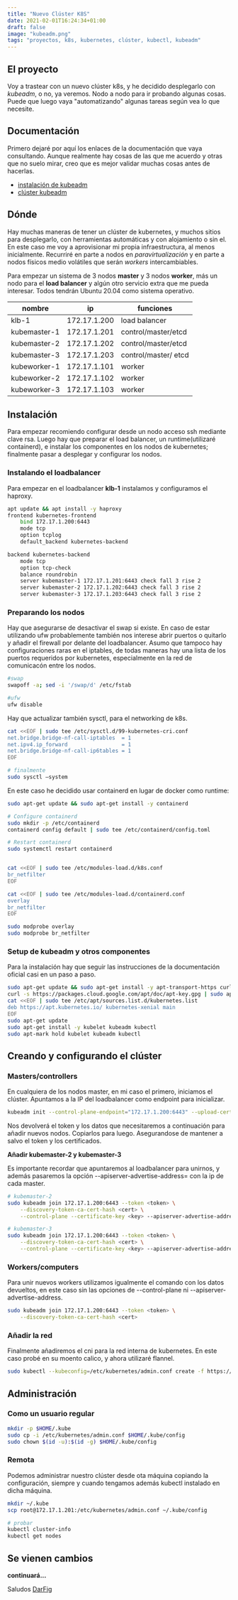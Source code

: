 ```yaml
---
title: "Nuevo Clúster K8S"
date: 2021-02-01T16:24:34+01:00
draft: false
image: "kubeadm.png"
tags: "proyectos, k8s, kubernetes, clúster, kubectl, kubeadm"
---
```


## El proyecto

Voy a trastear con un nuevo clúster k8s, y he decidido desplegarlo con *kubeadm*, o no, ya veremos. Nodo a nodo para ir probando algunas cosas. Puede que luego vaya "automatizando" algunas tareas según vea lo que necesite.

<!--more-->

## Documentación

Primero dejaré por aquí los enlaces de la documentación que vaya consultando. Aunque realmente hay cosas de las que me acuerdo y otras que no suelo mirar, creo que es mejor validar muchas cosas antes de hacerlas.

- [instalación de kubeadm](https://kubernetes.io/docs/setup/production-environment/tools/kubeadm/install-kubeadm/)
- [clúster kubeadm](https://kubernetes.io/docs/setup/production-environment/tools/kubeadm/create-cluster-kubeadm/)

## Dónde

Hay muchas maneras de tener un clúster de kubernetes, y muchos sitios para desplegarlo, con herramientas automáticas y con alojamiento o sin el. En este caso me voy a aprovisionar mi propia infraestructura, al menos inicialmente. Recurriré en parte a nodos en *paravirtualización* y en parte a nodos físicos medio volátiles que serán *workers* intercambiables.

Para empezar un sistema de 3 nodos **master** y 3 nodos **worker**, más un nodo para el **load balancer** y algún otro servicio extra que me pueda interesar. Todos tendrán Ubuntu 20.04 como sistema operativo.


nombre     | ip              |  funciones  
 ------------ |-------------| ------------
 klb-1         | 172.17.1.200 | load balancer
 kubemaster-1  | 172.17.1.201 | control/master/etcd  
 kubemaster-2  | 172.17.1.202 | control/master/etcd  
 kubemaster-3  | 172.17.1.203 | control/master/ etcd  
 kubeworker-1 | 172.17.1.101 | worker  
 kubeworker-2 | 172.17.1.102 | worker  
 kubeworker-3 | 172.17.1.103 | worker  

## Instalación

Para empezar recomiendo configurar desde un nodo acceso ssh mediante clave rsa. Luego hay que preparar el load balancer, un runtime(utilizaré containerd), e instalar los componentes en los nodos de kubernetes; finalmente pasar a desplegar y configurar los nodos.

### Instalando el loadbalancer

Para empezar en el loadbalancer **klb-1** instalamos y configuramos el haproxy.

```bash
apt update && apt install -y haproxy
frontend kubernetes-frontend
    bind 172.17.1.200:6443
    mode tcp
    option tcplog
    default_backend kubernetes-backend

backend kubernetes-backend
    mode tcp
    option tcp-check
    balance roundrobin
    server kubemaster-1 172.17.1.201:6443 check fall 3 rise 2
    server kubemaster-2 172.17.1.202:6443 check fall 3 rise 2
    server kubemaster-3 172.17.1.203:6443 check fall 3 rise 2

```

### Preparando los nodos

Hay que asegurarse de desactivar el swap si existe. En caso de estar utilizando ufw probablemente también nos interese abrir puertos o quitarlo y añadir el firewall por delante del loadbalancer. Asumo que tampoco hay configuraciones raras en el iptables, de todas maneras hay una lista de los puertos requeridos por kubernetes, especialmente en la red de comunicacón entre los nodos.

```bash
#swap
swapoff -a; sed -i '/swap/d' /etc/fstab

#ufw
ufw disable
```

Hay que actualizar también sysctl, para el networking de k8s.
```bash
cat <<EOF | sudo tee /etc/sysctl.d/99-kubernetes-cri.conf
net.bridge.bridge-nf-call-iptables  = 1
net.ipv4.ip_forward                 = 1
net.bridge.bridge-nf-call-ip6tables = 1
EOF

# finalmente
sudo sysctl –system
```
En este caso he decidido usar containerd en lugar de docker como runtime:

```bash
sudo apt-get update && sudo apt-get install -y containerd

# Configure containerd
sudo mkdir -p /etc/containerd
containerd config default | sudo tee /etc/containerd/config.toml

# Restart containerd
sudo systemctl restart containerd


cat <<EOF | sudo tee /etc/modules-load.d/k8s.conf
br_netfilter
EOF

cat <<EOF | sudo tee /etc/modules-load.d/containerd.conf
overlay
br_netfilter
EOF

sudo modprobe overlay
sudo modprobe br_netfilter
```

### Setup de kubeadm y otros componentes

Para la instalación hay que seguir las instrucciones de la documentación oficial casi en un paso a paso.

```bash
sudo apt-get update && sudo apt-get install -y apt-transport-https curl
curl -s https://packages.cloud.google.com/apt/doc/apt-key.gpg | sudo apt-key add -
cat <<EOF | sudo tee /etc/apt/sources.list.d/kubernetes.list
deb https://apt.kubernetes.io/ kubernetes-xenial main
EOF
sudo apt-get update
sudo apt-get install -y kubelet kubeadm kubectl
sudo apt-mark hold kubelet kubeadm kubectl
``` 

## Creando y configurando el clúster

### Masters/controllers

En cualquiera de los nodos master, en mi caso el primero, iniciamos el clúster. Apuntamos a la IP del loadbalancer como endpoint para inicializar.

```bash
kubeadm init --control-plane-endpoint="172.17.1.200:6443" --upload-certs --apiserver-advertise-address=172.17.1.201 --pod-network-cidr=10.0.0.0/8
```

Nos devolverá el token y los datos que necesitaremos a continuación para añadir nuevos nodos. Copiarlos para luego. Asegurandose de mantener a salvo el token y los certificados.

**Añadir kubemaster-2 y kubemaster-3**

Es importante recordar que apuntaremos al loadbalancer para unirnos, y además pasaremos la opción --apiserver-advertise-address= con la ip de cada master.

```bash
# kubemaster-2
sudo kubeadm join 172.17.1.200:6443 --token <token> \
    --discovery-token-ca-cert-hash <cert> \
    --control-plane --certificate-key <key> --apiserver-advertise-address=172.17.1.202

# kubemaster-3
sudo kubeadm join 172.17.1.200:6443 --token <token> \
    --discovery-token-ca-cert-hash <cert> \
    --control-plane --certificate-key <key> --apiserver-advertise-address=172.17.1.203
```

### Workers/computers

Para unir nuevos workers utilizamos igualmente el comando con los datos devueltos, en este caso sin las opciones de --control-plane ni --apiserver-advertise-address.

```bash
sudo kubeadm join 172.17.1.200:6443 --token <token> \
    --discovery-token-ca-cert-hash <cert>

```

### Añadir la red

Finalmente añadiremos el cni para la red interna de kubernetes. En este caso probé en su moento calico, y ahora utilizaré flannel.

```bash
sudo kubectl --kubeconfig=/etc/kubernetes/admin.conf create -f https://raw.githubusercontent.com/coreos/flannel/master/Documentation/kube-flannel.yml
```

## Administración

### Como un usuario regular

```bash
mkdir -p $HOME/.kube
sudo cp -i /etc/kubernetes/admin.conf $HOME/.kube/config
sudo chown $(id -u):$(id -g) $HOME/.kube/config
```

### Remota

Podemos administrar nuestro clúster desde ota máquina copiando la configuración, siempre y cuando tengamos además kubectl instalado en dicha máquina.

```bash
mkdir ~/.kube
scp root@172.17.1.201:/etc/kubernetes/admin.conf ~/.kube/config

# probar
kubectl cluster-info
kubectl get nodes
```


## Se vienen cambios 

**continuará...**

Saludos
[DarFig](https://github.com/DarFig)